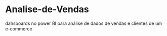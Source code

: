# Analise-de-Vendas
dahsboards no power BI para análise de dados de vendas e clientes de um e-commerce
